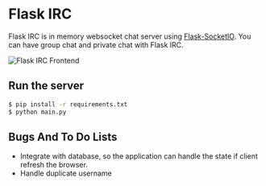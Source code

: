 # Flask IRC

Flask IRC is in memory websocket chat server using [Flask-SocketIO](https://flask-socketio.readthedocs.io/en/latest/). You can have group chat and private chat with Flask IRC.

![Flask IRC Frontend](https://github.com/linxlunx/flask-irc/raw/master/chat.png)

## Run the server
```sh
$ pip install -r requirements.txt
$ python main.py
```

## Bugs And To Do Lists
- Integrate with database, so the application can handle the state if client refresh the browser.
- Handle duplicate username